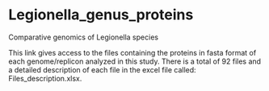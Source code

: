 # Legionella_genus_proteins
Comparative genomics of Legionella species


This link gives access to the files containing the proteins in fasta format
of each genome/replicon analyzed in this study.  There is a total of 92 files 
and a detailed description of each file in the excel file called: Files_description.xlsx.
